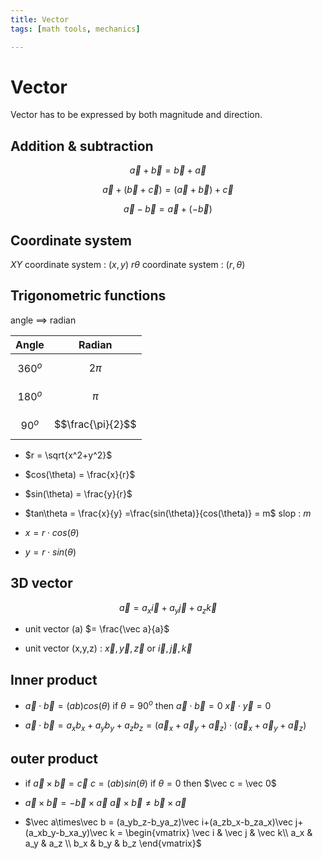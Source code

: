 ```yaml
---
title: Vector
tags: [math tools, mechanics]

---
```


# Vector
Vector has to be expressed by both magnitude and direction.
## Addition & subtraction
$$\vec a+\vec b = \vec b+\vec a$$

$$\vec a+(\vec b+\vec c) = (\vec a+\vec b)+\vec c$$

$$\vec a-\vec b = \vec a+(-\vec b)$$

## Coordinate system
$XY$ coordinate system : $(x,y)$
$r\theta$ coordinate system : $(r,\theta)$

## Trigonometric functions
angle $⟹$ radian


|   Angle   |      Radian       |
|:---------:|:-----------------:|
| $$360^o$$ |     $$2\pi$$      |
| $$180^o$$ |      $$\pi$$      |
| $$90^o$$  | $$\frac{\pi}{2}$$ |

* $r = \sqrt{x^2+y^2}$

* $cos(\theta) = \frac{x}{r}$

* $sin(\theta) = \frac{y}{r}$

* $tan\theta = \frac{x}{y} =\frac{sin(\theta)}{cos(\theta)} = m$
slop : $m$

* $x = r\cdot cos(\theta)$

* $y = r\cdot sin(\theta)$

## 3D vector 
$$\vec a = a_x\vec i+a_y\vec j+a_z\vec k$$

* unit vector (a) $= \frac{\vec a}{a}$

* unit vector (x,y,z) : $\vec x,\vec y,\vec z$ or $\vec i,\vec j, \vec k$

## Inner product
* $\vec a\cdot\vec b = (ab)cos(\theta)$
if $\theta = 90^o$ then $\vec a\cdot\vec b = 0$
$\vec x\cdot\vec y = 0$

* $\vec a\cdot\vec b =a_xb_x+a_yb_y+a_zb_z = (\vec a_x+\vec a_y+\vec a_z)\cdot(\vec a_x+\vec a_y+\vec a_z)$

## outer product
* if $\vec a\times\vec b = \vec c$
$c = (ab)sin(\theta)$
if $\theta = 0$ then $\vec c = \vec 0$

* $\vec a\times\vec b = -\vec b\times\vec a$
$\vec a\times\vec b \not= \vec b\times\vec a$


* $\vec a\times\vec b = (a_yb_z-b_ya_z)\vec i+(a_zb_x-b_za_x)\vec j+(a_xb_y-b_xa_y)\vec k = 
\begin{vmatrix}
\vec i & \vec j & \vec k\\
a_x & a_y & a_z \\
b_x & b_y & b_z 
\end{vmatrix}$
